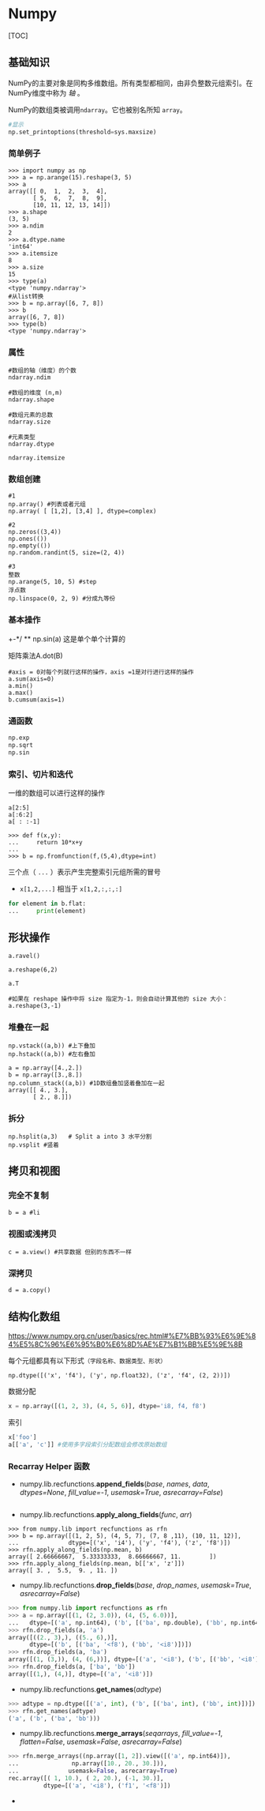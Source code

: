 # Numpy

[TOC]

## 基础知识

NumPy的主要对象是同构多维数组。所有类型都相同，由非负整数元组索引。在NumPy维度中称为 *轴* 。

NumPy的数组类被调用`ndarray`。它也被别名所知 `array`。

```python
#显示
np.set_printoptions(threshold=sys.maxsize) 
```

### 简单例子

```
>>> import numpy as np
>>> a = np.arange(15).reshape(3, 5)
>>> a
array([[ 0,  1,  2,  3,  4],
       [ 5,  6,  7,  8,  9],
       [10, 11, 12, 13, 14]])
>>> a.shape
(3, 5)
>>> a.ndim
2
>>> a.dtype.name
'int64'
>>> a.itemsize
8
>>> a.size
15
>>> type(a)
<type 'numpy.ndarray'>
#从list转换
>>> b = np.array([6, 7, 8])
>>> b
array([6, 7, 8])
>>> type(b)
<type 'numpy.ndarray'>
```



### 属性

```
#数组的轴（维度）的个数
ndarray.ndim

#数组的维度 (n,m)
ndarray.shape

#数组元素的总数
ndarray.size

#元素类型
ndarray.dtype

ndarray.itemsize
```

### 数组创建

```
#1
np.array() #列表或者元组
np.array( [ [1,2], [3,4] ], dtype=complex)

#2
np.zeros((3,4))
np.ones(())
np.empty(())
np.random.randint(5, size=(2, 4))

#3
整数
np.arange(5, 10, 5) #step
浮点数
np.linspace(0, 2, 9) #分成九等份
```

### 基本操作

+-*/ ** np.sin(a) 这是单个单个计算的

矩阵乘法A.dot(B)

```
#axis = 0对每个列就行这样的操作，axis =1是对行进行这样的操作
a.sum(axis=0)
a.min()
a.max()
b.cumsum(axis=1)  
```

### 通函数

```python
np.exp
np.sqrt
np.sin
```

### 索引、切片和迭代

一维的数组可以进行这样的操作

```
a[2:5]
a[:6:2]
a[ : :-1]

>>> def f(x,y):
...     return 10*x+y
...
>>> b = np.fromfunction(f,(5,4),dtype=int)
```

三个点（ `...` ）表示产生完整索引元组所需的冒号

- `x[1,2,...]` 相当于 `x[1,2,:,:,:]`

```python
for element in b.flat:
...     print(element)
```

## 形状操作

```
a.ravel() 

a.reshape(6,2)

a.T

#如果在 reshape 操作中将 size 指定为-1，则会自动计算其他的 size 大小：
a.reshape(3,-1)
```

### 堆叠在一起

```
np.vstack((a,b)) #上下叠加
np.hstack((a,b)) #左右叠加

a = np.array([4.,2.])
b = np.array([3.,8.])
np.column_stack((a,b)) #1D数组叠加竖着叠加在一起
array([[ 4., 3.],
       [ 2., 8.]])
```

### 拆分

```
np.hsplit(a,3)   # Split a into 3 水平分割
np.vsplit #竖着
```

## 拷贝和视图

### 完全不复制

```
b = a #li
```

### 视图或浅拷贝

```
c = a.view() #共享数据 但别的东西不一样
```

### 深拷贝

```
d = a.copy()
```

## 结构化数组

https://www.numpy.org.cn/user/basics/rec.html#%E7%BB%93%E6%9E%84%E5%8C%96%E6%95%B0%E6%8D%AE%E7%B1%BB%E5%9E%8B

每个元组都具有以下形式`（字段名称、数据类型、形状）`

```
np.dtype([('x', 'f4'), ('y', np.float32), ('z', 'f4', (2, 2))])
```

数据分配

```python
x = np.array([(1, 2, 3), (4, 5, 6)], dtype='i8, f4, f8')
```

索引

```python
x['foo']
a[['a', 'c']] #使用多字段索引分配数组会修改原始数组
```

### Recarray Helper 函数

* numpy.lib.recfunctions.**append_fields**(*base*, *names*, *data*, *dtypes=None*, *fill_value=-1*, *usemask=True*, *asrecarray=False*)

```python
```



* numpy.lib.recfunctions.**apply_along_fields**(*func*, *arr*)

```
>>> from numpy.lib import recfunctions as rfn
>>> b = np.array([(1, 2, 5), (4, 5, 7), (7, 8 ,11), (10, 11, 12)],
...              dtype=[('x', 'i4'), ('y', 'f4'), ('z', 'f8')])
>>> rfn.apply_along_fields(np.mean, b)
array([ 2.66666667,  5.33333333,  8.66666667, 11.        ])
>>> rfn.apply_along_fields(np.mean, b[['x', 'z']])
array([ 3. ,  5.5,  9. , 11. ])
```

* numpy.lib.recfunctions.**drop_fields**(*base*, *drop_names*, *usemask=True*, *asrecarray=False*)

```python
>>> from numpy.lib import recfunctions as rfn
>>> a = np.array([(1, (2, 3.0)), (4, (5, 6.0))],
...   dtype=[('a', np.int64), ('b', [('ba', np.double), ('bb', np.int64)])])
>>> rfn.drop_fields(a, 'a')
array([((2., 3),), ((5., 6),)],
      dtype=[('b', [('ba', '<f8'), ('bb', '<i8')])])
>>> rfn.drop_fields(a, 'ba')
array([(1, (3,)), (4, (6,))], dtype=[('a', '<i8'), ('b', [('bb', '<i8')])])
>>> rfn.drop_fields(a, ['ba', 'bb'])
array([(1,), (4,)], dtype=[('a', '<i8')])
```

* numpy.lib.recfunctions.**get_names**(*adtype*)

```python
>>> adtype = np.dtype([('a', int), ('b', [('ba', int), ('bb', int)])])
>>> rfn.get_names(adtype)
('a', ('b', ('ba', 'bb')))
```

* numpy.lib.recfunctions.**merge_arrays**(*seqarrays*, *fill_value=-1*, *flatten=False*, *usemask=False*, *asrecarray=False*)

```python
>>> rfn.merge_arrays((np.array([1, 2]).view([('a', np.int64)]),
...               np.array([10., 20., 30.])),
...              usemask=False, asrecarray=True)
rec.array([( 1, 10.), ( 2, 20.), (-1, 30.)],
          dtype=[('a', '<i8'), ('f1', '<f8')])
```

* 

